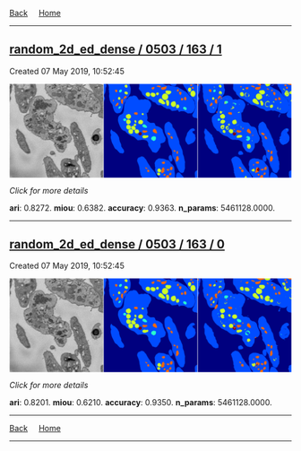 
[Back](..)&nbsp;&nbsp;&nbsp;&nbsp;&nbsp;[Home](https://leapmanlab.github.io/snapshots)

---

<div class="summary"><a href="1"><h2>random_2d_ed_dense / 0503 / 163 / 1</h2></a><p>Created 07 May 2019, 10:52:45
</p><a href="1"><img src="1/media/summary.png" align="center"></a><p>
<i>Click for more details</i>
</p></div>

**ari**: 0.8272. **miou**: 0.6382. **accuracy**: 0.9363. **n_params**: 5461128.0000. 

---

<div class="summary"><a href="0"><h2>random_2d_ed_dense / 0503 / 163 / 0</h2></a><p>Created 07 May 2019, 10:52:45
</p><a href="0"><img src="0/media/summary.png" align="center"></a><p>
<i>Click for more details</i>
</p></div>

**ari**: 0.8201. **miou**: 0.6210. **accuracy**: 0.9350. **n_params**: 5461128.0000. 

---

[Back](..)&nbsp;&nbsp;&nbsp;&nbsp;&nbsp;[Home](https://leapmanlab.github.io/snapshots)

---